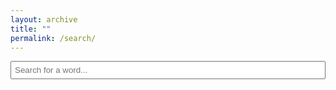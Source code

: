 ```yaml
---
layout: archive
title: ""
permalink: /search/
---
```


<script>
    let pagesToSearch = [
        { name: "Adjektiver", url: "/dansk/ord_og_gram/adj/" },
        { name: "Verber", url: "/dansk/ord_og_gram/verb/" },
        { name: "Substantiver", url: "/dansk/ord_og_gram/sub/" }
    ];

    let pageContents = {};

    async function loadPages() {
        for (let page of pagesToSearch) {
            try {
                let response = await fetch(page.url);
                let text = await response.text();
                let parser = new DOMParser();
                let doc = parser.parseFromString(text, "text/html");

                // Extract table headers and rows
                let table = doc.querySelector("table");
                let headers = table ? table.querySelector("tr").innerHTML : null;
                let rows = table ? Array.from(table.querySelectorAll("tr")).slice(1) : [];

                if (headers && rows.length > 0) {
                    let rowData = rows.map(row => row.outerHTML); // Store full row HTML
                    pageContents[page.name] = { headers, rows: rowData };
                }
            } catch (error) {
                console.error(`Failed to load ${page.url}:`, error);
            }
        }
    }

    function highlightMatch(text, searchTerm) {
        let regex = new RegExp(`(${searchTerm})`, "gi");
        return text.replace(regex, `<span class="highlight">$1</span>`);
    }

    function searchPages() {
        let input = document.getElementById("searchInput").value.toLowerCase();
        let resultsContainer = document.getElementById("results");
        resultsContainer.innerHTML = "";

        if (!input) return;

        for (let page in pageContents) {
            let { headers, rows } = pageContents[page];
            let matchingRows = rows.filter(rowHTML => rowHTML.toLowerCase().includes(input));

            if (matchingRows.length > 0) {
                let section = document.createElement("div");
                section.innerHTML = `<h3>${page}</h3>
                                     <table border="1" cellspacing="5" style="width:100%">
                                         <tr>${headers}</tr>
                                         ${matchingRows.map(rowHTML => highlightMatch(rowHTML, input)).join("")}
                                     </table>`;
                resultsContainer.appendChild(section);
            }
        }
    }

    document.addEventListener("DOMContentLoaded", loadPages);
</script>

<style>
    input {
        margin-bottom: 10px;
        padding: 5px;
        width: 100%;
    }
    h3 {
        margin-top: 20px;
        color: #0077cc;
    }
    table {
        width: 100%;
        border-collapse: collapse;
    }
    tr:nth-child(even) {
        background-color: #f2f2f2;
    }
    tr:nth-child(odd) {
        background-color: #ffffff;
    }
    th, td {
        border: 1px solid #ddd;
        padding: 8px;
        text-align: left;
    }
    .highlight {
        background-color: yellow;
        font-weight: bold;
    }
    span[onclick] {
        cursor: pointer;
        text-decoration: underline;
        color: blue;
    }
</style>

<input type="text" id="searchInput" placeholder="Search for a word..." onkeyup="searchPages()">
<div id="results"></div>